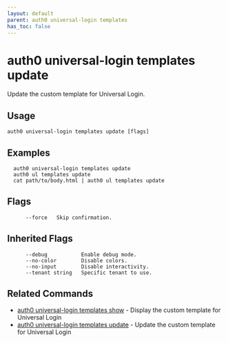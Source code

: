 ```yaml
---
layout: default
parent: auth0 universal-login templates
has_toc: false
---
```

# auth0 universal-login templates update

Update the custom template for Universal Login.

## Usage
```
auth0 universal-login templates update [flags]
```

## Examples

```
  auth0 universal-login templates update
  auth0 ul templates update
  cat path/to/body.html | auth0 ul templates update
```


## Flags

```
      --force   Skip confirmation.
```


## Inherited Flags

```
      --debug           Enable debug mode.
      --no-color        Disable colors.
      --no-input        Disable interactivity.
      --tenant string   Specific tenant to use.
```


## Related Commands

- [auth0 universal-login templates show](auth0_universal-login_templates_show.md) - Display the custom template for Universal Login
- [auth0 universal-login templates update](auth0_universal-login_templates_update.md) - Update the custom template for Universal Login


